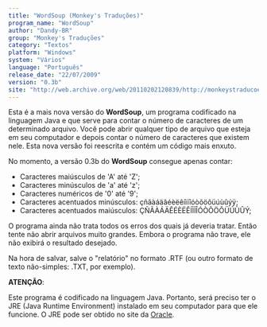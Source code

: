 ```yaml
---
title: "WordSoup (Monkey's Traduções)"
program_name: "WordSoup"
author: "Dandy-BR"
group: "Monkey's Traduções"
category: "Textos"
platform: "Windows"
system: "Vários"
language: "Português"
release_date: "22/07/2009"
version: "0.3b"
site: "http://web.archive.org/web/20110202120839/http://monkeystraducoes.com/ (fora do ar)"
---
```

Esta é a mais nova versão do <b>WordSoup</b>, um programa codificado na linguagem Java e que serve para contar o número de caracteres de um determinado arquivo. Você pode abrir qualquer tipo de arquivo que esteja em seu computador e depois contar o número de caracteres que existem nele. Esta nova versão foi reescrita e contém um código mais enxuto.

No momento, a versão 0.3b do <b>WordSoup</b> consegue apenas contar:

- Caracteres maiúsculos de 'A' até 'Z';
- Caracteres minúsculos de 'a' até 'z';
- Caracteres numéricos de '0' até '9';
- Caracteres acentuados minúsculos: çñãàáäâéèëêíìïîóòõöôüúùûýÿ;
- Caracteres acentuados maiúsculos: ÇÑÃÀÁÄÊÉÈËÊÍÌÏÎÓÒÕÖÔÜÚÙÛÝ;

O programa ainda não trata todos os erros dos quais já deveria tratar. Então tente não abrir arquivos muito grandes. Embora o programa não trave, ele não exibirá o resultado desejado.

Na hora de salvar, salve o "relatório" no formato .RTF (ou outro formato de texto não-simples: .TXT, por exemplo).

<b>ATENÇÃO</b>:

Este programa é codificado na linguagem Java. Portanto, será preciso ter o JRE (Java Runtime Environment) instalado em seu computador para que ele funcione. O JRE pode ser obtido no site da <a href="https://www.java.com/pt-BR/download/manual.jsp">Oracle</a>.
